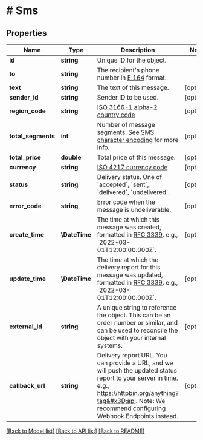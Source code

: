 # # Sms

## Properties

Name | Type | Description | Notes
------------ | ------------- | ------------- | -------------
**id** | **string** | Unique ID for the object. |
**to** | **string** | The recipient&#39;s phone number in [E.164](https://en.wikipedia.org/wiki/E.164) format. |
**text** | **string** | The text of this message. | [optional]
**sender_id** | **string** | Sender ID to be used. | [optional]
**region_code** | **string** | [ISO 3166-1 alpha-2 country code](https://en.wikipedia.org/wiki/ISO_3166-1_alpha-2) | [optional]
**total_segments** | **int** | Number of message segments. See [SMS character encoding](https://help.ycloud.com/en/articles/3083427-sms-character-encoding) for more info. | [optional]
**total_price** | **double** | Total price of this message. | [optional]
**currency** | **string** | [ISO 4217 currency code](https://en.wikipedia.org/wiki/ISO_4217) | [optional]
**status** | **string** | Delivery status. One of &#x60;accepted&#x60;, &#x60;sent&#x60;, &#x60;delivered&#x60;, &#x60;undelivered&#x60;. | [optional]
**error_code** | **string** | Error code when the message is undeliverable. | [optional]
**create_time** | **\DateTime** | The time at which this message was created, formatted in [RFC 3339](https://datatracker.ietf.org/doc/html/rfc3339). e.g., &#x60;2022-03-01T12:00:00.000Z&#x60;. | [optional]
**update_time** | **\DateTime** | The time at which the delivery report for this message was updated, formatted in [RFC 3339](https://datatracker.ietf.org/doc/html/rfc3339). e.g., &#x60;2022-03-01T12:00:00.000Z&#x60;. | [optional]
**external_id** | **string** | A unique string to reference the object. This can be an order number or similar, and can be used to reconcile the object with your internal systems. | [optional]
**callback_url** | **string** | Delivery report URL. You can provide a URL, and we will push the updated status report to your server in time. e.g., https://httpbin.org/anything?tag&#x3D;api. Note: We recommend configuring Webhook Endpoints instead. | [optional]

[[Back to Model list]](../../README.md#models) [[Back to API list]](../../README.md#endpoints) [[Back to README]](../../README.md)
